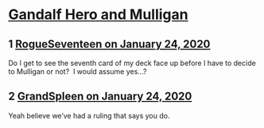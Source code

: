 # [Gandalf Hero and Mulligan](https://community.fantasyflightgames.com/topic/304936-gandalf-hero-and-mulligan/)

## 1 [RogueSeventeen on January 24, 2020](https://community.fantasyflightgames.com/topic/304936-gandalf-hero-and-mulligan/?do=findComment&comment=3878839)

Do I get to see the seventh card of my deck face up before I have to decide to Mulligan or not?  I would assume yes...?

## 2 [GrandSpleen on January 24, 2020](https://community.fantasyflightgames.com/topic/304936-gandalf-hero-and-mulligan/?do=findComment&comment=3878865)

Yeah believe we’ve had a ruling that says you do. 

